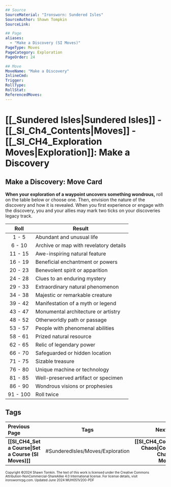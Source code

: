 ```yaml
---
## Source
SourceMaterial: "Ironsworn: Sundered Isles"
SourceAuthor: Shawn Tompkin
SourceLink: 

## Page
aliases: 
  - "Make a Discovery (SI Moves)"
PageType: Moves
PageCategory: Exploration
PageOrder: 24

## Move
MoveName: "Make a Discovery"
InlineCmd: 
Trigger: 
RollType: 
RollStat: 
ReferencedMoves:
---
```

# [[_Sundered Isles|Sundered Isles]] - [[_SI_Ch4_Contents|Moves]] - [[_SI_CH4_Exploration Moves|Exploration]]: Make a Discovery
## Make a Discovery: Move Card
**When your exploration of a waypoint uncovers something wondrous,** roll on the table below or choose one. Then, envision the nature of the discovery and how it is revealed. When you first experience or engage with the discovery, you and your allies may mark two ticks on your discoveries legacy track.

| Roll | Result |
| :---: | --- |
| 1 - 5 | Abundant and unusual life |
| 6 - 10 | Archive or map with revelatory details |
| 11 - 15 | Awe-inspiring natural feature |
| 16 - 19 | Beneficial enchantment or powers |
| 20 - 23 | Benevolent spirit or apparition |
| 24 - 28 | Clues to an enduring mystery |
| 29 - 33 | Extraordinary natural phenomenon |
| 34 - 38 | Majestic or remarkable creature |
| 39 - 42 | Manifestation of a myth or legend |
| 43 - 47 | Monumental architecture or artistry |
| 48 - 52 | Otherworldly path or passage |
| 53 - 57 | People with phenomenal abilities |
| 58 - 61 | Prized natural resource |
| 62 - 65 | Relic of legendary power |
| 66 - 70 | Safeguarded or hidden location |
| 71 - 75 | Sizable treasure |
| 76 - 80 | Unique machine or technology |
| 81 - 85 | Well-preserved artifact or specimen |
| 86 - 90 | Wondrous visions or prophesies |
| 91 - 100 | Roll twice |

## Tags

| Previous Page | Tags | Next Page |
| :--- | :---: | ---: |
| **[[SI_CH4_Set a Course\|Set a Course (SI Moves)]]** | #SunderedIsles/Moves/Exploration | **[[SI_CH4_Confront Chaos\|Confront Chaos (SI Moves)]]** |

<font size=-2>Copyright ©2024 Shawn Tomkin. The text of this work is licensed under the Creative Commons Attribution-NonCommercial-ShareAlike 4.0 International license. For license details, visit ironswornrpg.com. Updated June 2024 MUH051V200-PDF</font>